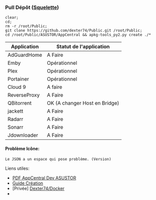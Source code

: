 ### Pull Dépôt ([Squelette](https://github.com/dexter74/Public/blob/main/ASUSTOR/AppCentral/Squelette.md))
```
clear;
cd;
rm -r /root/Public;
git clone https://github.com/dexter74/Public.git /root/Public;
cd /root/Public/ASUSTOR/AppCentral && apkg-tools_py2.py create ./*
```

| Application  | Statut de l'application        |
|------------- | ------------------------------ |
| AdGuardHome  | A Faire                        |
| Emby 	       | Opérationnel                   |
| Plex         | Opérationnel                   |
| Portainer    | Opérationnel                   |
| Cloud 9      | A faire                        |
| ReverseProxy | A Faire                        |
| QBitorrent   | OK (A changer Host en Bridge)  |
| jackett      | A Faire                        |
| Radarr       | A Faire                        |
| Sonarr       | A Faire                        |
| Jdownloader  | A Faire                        |

#### Problème Icône:
```
Le JSON a un espace qui pose problème. (Version)
```

Liens utiles:
 - [PDF AppCentral Dev ASUSTOR](https://downloadgb.asustor.com/developer/App_Central_Developer_Guide_4.1.0_20220622.pdf)
 - [Guide Création](https://amigotechnotes.wordpress.com/2014/05/06/how-to-create-an-apk-for-asustor-adm-to-distribute-your-lamp/) 
 - [Privée] [Dexter74/Docker](https://github.com/dexter74/Archives/tree/main/Docker/V1/2.Conteneurs)
 - 
